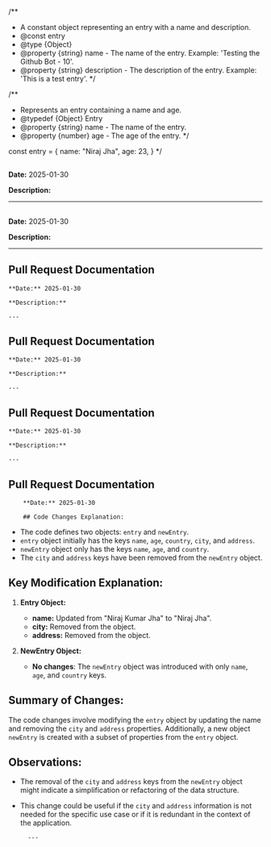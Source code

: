 /**
 * A constant object representing an entry with a name and description.
 * @const entry
 * @type {Object}
 * @property {string} name - The name of the entry. Example: 'Testing the Github Bot - 10'.
 * @property {string} description - The description of the entry. Example: 'This is a test entry'.
 */

/**
 * Represents an entry containing a name and age.
 * @typedef {Object} Entry
 * @property {string} name - The name of the entry.
 * @property {number} age - The age of the entry.
 */

const entry = {
    name: "Niraj Jha",
    age: 23,
}
*/

## 
  
  **Date:** 2025-01-30
  
  **Description:** 
  
  ---

## 
  
  **Date:** 2025-01-30
  
  **Description:** 
  
  ---

## Pull Request Documentation
  
  	**Date:** 2025-01-30
  
  	**Description:** 
  
  	---

## Pull Request Documentation
  
  	**Date:** 2025-01-30
  
  	**Description:** 
  
  	---

## Pull Request Documentation
  
  	**Date:** 2025-01-30
  
  	**Description:** 
  
  	---

## Pull Request Documentation

		**Date:** 2025-01-30

		## Code Changes Explanation:

- The code defines two objects: `entry` and `newEntry`.
- `entry` object initially has the keys `name`, `age`, `country`, `city`, and `address`.
- `newEntry` object only has the keys `name`, `age`, and `country`.
- The `city` and `address` keys have been removed from the `newEntry` object.

## Key Modification Explanation:
1. **Entry Object:**
   - **name:** Updated from "Niraj Kumar Jha" to "Niraj Jha".
   - **city:** Removed from the object.
   - **address:** Removed from the object.

2. **NewEntry Object:**
   - **No changes**: The `newEntry` object was introduced with only `name`, `age`, and `country` keys.

## Summary of Changes:
The code changes involve modifying the `entry` object by updating the name and removing the `city` and `address` properties. Additionally, a new object `newEntry` is created with a subset of properties from the `entry` object.

## Observations:
- The removal of the `city` and `address` keys from the `newEntry` object might indicate a simplification or refactoring of the data structure.
- This change could be useful if the `city` and `address` information is not needed for the specific use case or if it is redundant in the context of the application.

		---
	